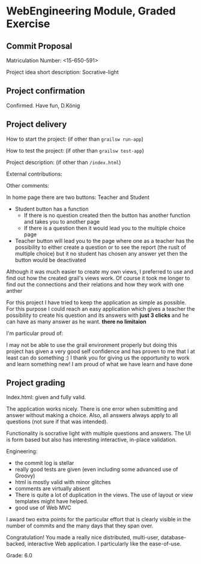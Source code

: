 # WebEngineering Module, Graded Exercise

## Commit Proposal

Matriculation Number: <15-650-591>

Project idea short description: Socrative-light


## Project confirmation

Confirmed. Have fun, D.König


## Project delivery <to be filled by student>

How to start the project: (if other than `grailsw run-app`)

How to test the project:  (if other than `grailsw test-app`)

Project description:      (if other than `/index.html`)

External contributions:

Other comments: 

In home page there are two buttons:
Teacher and Student
+ Student button has a function
    + If there is no question created then the button has another function and takes you to another page
    + If there is a question then it would lead you to the multiple choice page
+ Teacher button will lead you to the page where one as a teacher has the possibility to either create a question or 
to see the report (the ruslt of multiple choice)
 but it no student has chosen any answer yet then the button would be deactivated
 
Although it was much easier to create my own views, I preferred to use and find out how the created grail's views work. 
Of course it took me longer to find out the connections and their relations and how they work with one anther

For this project I have tried to keep the application as simple as possible. For this purpose I could reach an easy 
application which gives a teacher the possibility to create his question and its answers with **just 3 clicks** and 
he can have as many answer as he want. **there no limitaion**

I'm particular proud of:

I may not be able to use the grail environment properly but doing this project has given a very good self confidence
and has proven to me that I at least can do something :)
I thank you for giving us the opportunity to work and learn something new! 
I am proud of what we have learn and have done


## Project grading 

Index.html: given and fully valid.

The application works nicely.
There is one error when submitting and answer without making a choice.
Also, all answers always apply to all questions
(not sure if that was intended).

Functionality is socrative light with multiple questions and answers.
The UI is form based but also has interesting interactive, in-place validation.

Engineering:
- the commit log is stellar
- really good tests are given (even including some advanced use of Groovy)
- html is mostly valid with minor glitches
- comments are virtually absent
- There is quite a lot of duplication in the views.
  The use of layout or view templates might have helped.
- good use of Web MVC

I award two extra points for the particular effort that is clearly visible in
the number of commits and the many days that they span over.

Congratulation!
You made a really nice distributed, multi-user, database-backed, interactive 
Web application. I particularly like the ease-of-use.

Grade: 6.0